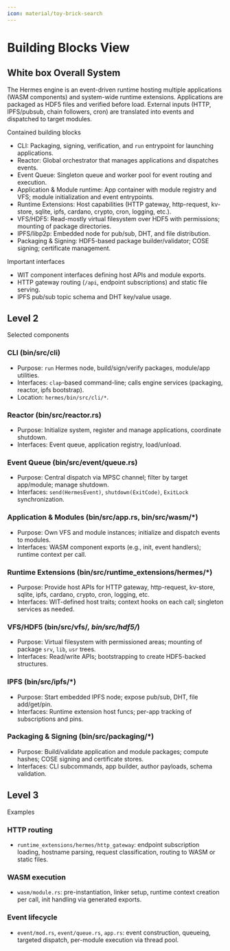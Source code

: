 ```yaml
---
icon: material/toy-brick-search
---
```


# Building Blocks View

<!-- See: https://docs.arc42.org/section-5/ -->

## White box Overall System

The Hermes engine is an event-driven runtime hosting multiple applications (WASM components) and system-wide runtime extensions. Applications are packaged as HDF5 files and verified before load. External inputs (HTTP, IPFS/pubsub, chain followers, cron) are translated into events and dispatched to target modules.

Contained building blocks
- CLI: Packaging, signing, verification, and `run` entrypoint for launching applications.
- Reactor: Global orchestrator that manages applications and dispatches events.
- Event Queue: Singleton queue and worker pool for event routing and execution.
- Application & Module runtime: App container with module registry and VFS; module initialization and event entrypoints.
- Runtime Extensions: Host capabilities (HTTP gateway, http-request, kv-store, sqlite, ipfs, cardano, crypto, cron, logging, etc.).
- VFS/HDF5: Read-mostly virtual filesystem over HDF5 with permissions; mounting of package directories.
- IPFS/libp2p: Embedded node for pub/sub, DHT, and file distribution.
- Packaging & Signing: HDF5-based package builder/validator; COSE signing; certificate management.

Important interfaces
- WIT component interfaces defining host APIs and module exports.
- HTTP gateway routing (`/api`, endpoint subscriptions) and static file serving.
- IPFS pub/sub topic schema and DHT key/value usage.

## Level 2

Selected components

### CLI (bin/src/cli)
- Purpose: `run` Hermes node, build/sign/verify packages, module/app utilities.
- Interfaces: `clap`-based command-line; calls engine services (packaging, reactor, ipfs bootstrap).
- Location: `hermes/bin/src/cli/*`.

### Reactor (bin/src/reactor.rs)
- Purpose: Initialize system, register and manage applications, coordinate shutdown.
- Interfaces: Event queue, application registry, load/unload.

### Event Queue (bin/src/event/queue.rs)
- Purpose: Central dispatch via MPSC channel; filter by target app/module; manage shutdown.
- Interfaces: `send(HermesEvent)`, `shutdown(ExitCode)`, `ExitLock` synchronization.

### Application & Modules (bin/src/app.rs, bin/src/wasm/*)
- Purpose: Own VFS and module instances; initialize and dispatch events to modules.
- Interfaces: WASM component exports (e.g., init, event handlers); runtime context per call.

### Runtime Extensions (bin/src/runtime_extensions/hermes/*)
- Purpose: Provide host APIs for HTTP gateway, http-request, kv-store, sqlite, ipfs, cardano, crypto, cron, logging, etc.
- Interfaces: WIT-defined host traits; context hooks on each call; singleton services as needed.

### VFS/HDF5 (bin/src/vfs/*, bin/src/hdf5/*)
- Purpose: Virtual filesystem with permissioned areas; mounting of package `srv`, `lib`, `usr` trees.
- Interfaces: Read/write APIs; bootstrapping to create HDF5-backed structures.

### IPFS (bin/src/ipfs/*)
- Purpose: Start embedded IPFS node; expose pub/sub, DHT, file add/get/pin.
- Interfaces: Runtime extension host funcs; per-app tracking of subscriptions and pins.

### Packaging & Signing (bin/src/packaging/*)
- Purpose: Build/validate application and module packages; compute hashes; COSE signing and certificate stores.
- Interfaces: CLI subcommands, app builder, author payloads, schema validation.

## Level 3

Examples

### HTTP routing
- `runtime_extensions/hermes/http_gateway`: endpoint subscription loading, hostname parsing, request classification, routing to WASM or static files.

### WASM execution
- `wasm/module.rs`: pre-instantiation, linker setup, runtime context creation per call, init handling via generated exports.

### Event lifecycle
- `event/mod.rs`, `event/queue.rs`, `app.rs`: event construction, queueing, targeted dispatch, per-module execution via thread pool.
